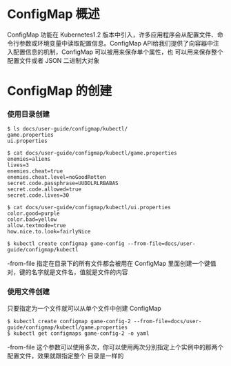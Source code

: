 # ConfigMap 概述

ConfigMap 功能在 Kubernetes1.2 版本中引入，许多应用程序会从配置文件、命令行参数或环境变量中读取配置信息。ConfigMap API给我们提供了向容器中注入配置信息的机制，ConfigMap 可以被用来保存单个属性，也 可以用来保存整个配置文件或者 JSON 二进制大对象

# ConfigMap 的创建

### 使用目录创建

```
$ ls docs/user-guide/configmap/kubectl/
game.properties
ui.properties

$ cat docs/user-guide/configmap/kubectl/game.properties
enemies=aliens
lives=3
enemies.cheat=true
enemies.cheat.level=noGoodRotten
secret.code.passphrase=UUDDLRLRBABAS
secret.code.allowed=true
secret.code.lives=30

$ cat docs/user-guide/configmap/kubectl/ui.properties
color.good=purple
color.bad=yellow
allow.textmode=true
how.nice.to.look=fairlyNice

$ kubectl create configmap game-config --from-file=docs/user-guide/configmap/kubectl
```

-from-file 指定在目录下的所有文件都会被用在 ConfigMap 里面创建一个键值对，键的名字就是文件名，值就是文件的内容

### 使用文件创建

只要指定为一个文件就可以从单个文件中创建 ConfigMap

```
$ kubectl create configmap game-config-2 --from-file=docs/user- guide/configmap/kubectl/game.properties
$ kubectl get configmaps game-config-2 -o yaml
```

-from-file 这个参数可以使用多次，你可以使用两次分別指定上个实例中的那两个配置文件，效果就跟指定整个 目录是一样的







